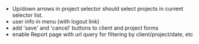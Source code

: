 * Up/down arrows in project selector should select projects in current selector list.
* user info in menu (with logout link)
* add 'save' and 'cancel' buttons to client and project forms
* enable Report page with url query for filtering by client/project/date, etc
